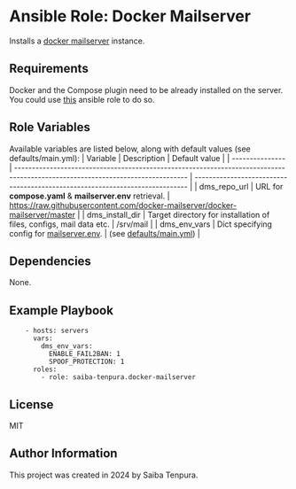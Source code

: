 # Ansible Role: Docker Mailserver
Installs a [docker mailserver](https://github.com/docker-mailserver/docker-mailserver) instance.

## Requirements
Docker and the Compose plugin need to be already installed on the server. You could use [this](https://github.com/geerlingguy/ansible-role-docker) ansible role to do so.

## Role Variables
Available variables are listed below, along with default values (see defaults/main.yml):
| Variable        | Description                                                                                                                    | Default value                                                                |
| --------------- | ------------------------------------------------------------------------------------------------------------------------------ | ---------------------------------------------------------------------------- |
| dms_repo_url    | URL for **compose.yaml** & **mailserver.env** retrieval.                                                                       | https://raw.githubusercontent.com/docker-mailserver/docker-mailserver/master |
| dms_install_dir | Target directory for installation of files, configs, mail data etc.                                                            | /srv/mail                                                                    |
| dms_env_vars    | Dict specifying config for [mailserver.env](https://docker-mailserver.github.io/docker-mailserver/latest/config/environment/). | (see [defaults/main.yml](defaults/main.yml))                                 |

## Dependencies
None.

## Example Playbook
```
    - hosts: servers
      vars:
        dms_env_vars:
          ENABLE_FAIL2BAN: 1
          SPOOF_PROTECTION: 1
      roles:
        - role: saiba-tenpura.docker-mailserver
```

## License
MIT

## Author Information
This project was created in 2024 by Saiba Tenpura.
